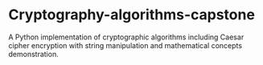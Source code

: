 # Cryptography-algorithms-capstone
A Python implementation of cryptographic algorithms including Caesar cipher encryption with string manipulation and mathematical concepts demonstration.
